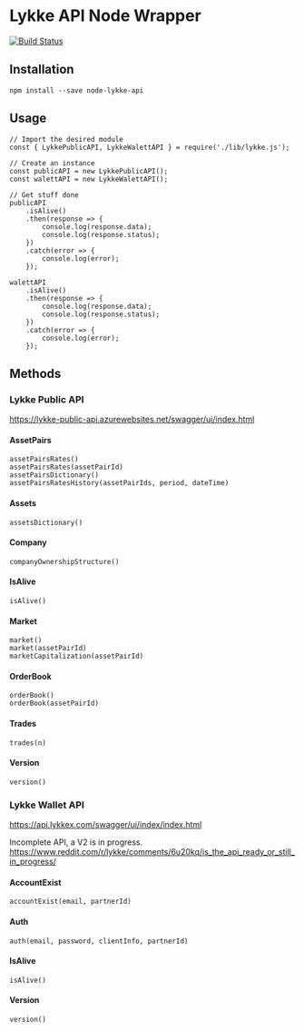# Lykke API Node Wrapper

[![Build Status](https://travis-ci.org/PierrickGT/node-lykke-api.svg?branch=master)](https://travis-ci.org/PierrickGT/node-lykke-api)

## Installation
```
npm install --save node-lykke-api
```

## Usage
```
// Import the desired module
const { LykkePublicAPI, LykkeWalettAPI } = require('./lib/lykke.js');

// Create an instance
const publicAPI = new LykkePublicAPI();
const walettAPI = new LykkeWalettAPI();

// Get stuff done
publicAPI
    .isAlive()
    .then(response => {
        console.log(response.data);
        console.log(response.status);
    })
    .catch(error => {
        console.log(error);
    });

walettAPI
    .isAlive()
    .then(response => {
        console.log(response.data);
        console.log(response.status);
    })
    .catch(error => {
        console.log(error);
    });
```

## Methods

### Lykke Public API
https://lykke-public-api.azurewebsites.net/swagger/ui/index.html

#### AssetPairs
```
assetPairsRates()
assetPairsRates(assetPairId)
assetPairsDictionary()
assetPairsRatesHistory(assetPairIds, period, dateTime)
```

#### Assets
```
assetsDictionary()
```

#### Company
```
companyOwnershipStructure()
```

#### IsAlive
```
isAlive()
```

#### Market
```
market()
market(assetPairId)
marketCapitalization(assetPairId)
```

#### OrderBook
```
orderBook()
orderBook(assetPairId)
```

#### Trades
```
trades(n)
```

#### Version
```
version()
```

### Lykke Wallet API
https://api.lykkex.com/swagger/ui/index/index.html

Incomplete API, a V2 is in progress.
https://www.reddit.com/r/lykke/comments/6u20kq/is_the_api_ready_or_still_in_progress/

#### AccountExist
```
accountExist(email, partnerId)
```

#### Auth
```
auth(email, password, clientInfo, partnerId)
```

#### IsAlive
```
isAlive()
```

#### Version
```
version()
```
